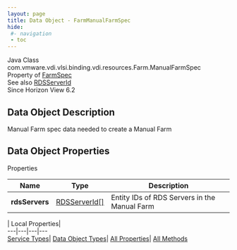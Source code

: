 ```yaml
---
layout: page
title: Data Object - FarmManualFarmSpec
hide:
 #- navigation
 - toc
---
```






Java Class
    com.vmware.vdi.vlsi.binding.vdi.resources.Farm.ManualFarmSpec  
Property of
     [FarmSpec](vdi.resources.Farm.FarmSpec.md#field_detail)  
See also
     [RDSServerId](vdi.entity.RDSServerId.md)  
Since 
    Horizon View 6.2

## Data Object Description 

Manual Farm spec data needed to create a Manual Farm 

## Data Object Properties

Properties

Name |  Type |  Description   
---|---|---  
**rdsServers**| [RDSServerId[]](vdi.entity.RDSServerId.md)|  Entity IDs of RDS Servers in the Manual Farm   
  
  
  
 | Local Properties|   
---|---|---|---  
[Service Types](index-mo_types.md)| [Data Object Types](index-do_types.md)| [All Properties](index-properties.md)| [All Methods](index-methods.md)  
  
  

